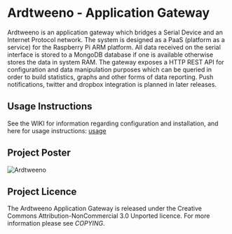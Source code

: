 # Ardtweeno - Application Gateway
Ardtweeno is an application gateway which bridges a Serial Device and an Internet 
Protocol network. The system is designed as a PaaS (platform as a service) for the Raspberry Pi ARM platform.
All data received on the serial interface is stored to a MongoDB database if one is available otherwise
stores the data in system RAM. The gateway exposes a HTTP REST API for configuration and data manipulation 
purposes which can be queried in order to build statistics, graphs and other forms of data reporting. Push 
notifications, twitter and dropbox integration is planned in later releases.

## Usage Instructions
See the WIKI for information regarding configuration and installation, and here for usage instructions: [usage](http://davidkirwan.github.io/ardtweeno)

## Project Poster
![Ardtweeno](http://davidkirwan.github.io/ardtweeno/ardtweeno-poster.png)

## Project Licence
The Ardtweeno Application Gateway is released under the Creative Commons Attribution-NonCommercial 3.0 Unported 
licence. For more information please see _COPYING_.
